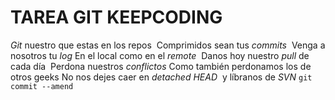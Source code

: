 # TAREA GIT KEEPCODING

*Git* nuestro que estas en los repos 
Comprimidos sean tus *commits* 
Venga a nosotros tu *log*
En el local como en el *remote* 
Danos hoy nuestro *pull* de cada día 
Perdona nuestros *conflictos*
Como también perdonamos los de otros geeks
No nos dejes caer en *detached HEAD* 
y líbranos de *SVN*
`git commit --amend`
